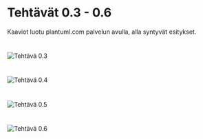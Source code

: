 # Tehtävät 0.3 - 0.6


Kaaviot luotu plantuml.com palvelun avulla, alla syntyvät esitykset.
#
![Tehtävä 0.3](http://www.plantuml.com/plantuml/png/9Sqn3i8m34RXdLF0q96uKfcOYXXPk04AgI65n8cStt1zYZfzstjZWrTOJflTB27PnAPf6u7QZaJgl-uv8zhT6cie0XQuK39T_ElAzB2Kba1ubygohrxHK_ODh0IEwCv3TpfyLcwz6rpzdqQMQV47)
#
![Tehtävä 0.4](http://www.plantuml.com/plantuml/png/9Sqn3i8m34RXdLF0q96u4fsOYXXPk04AgI65n8cStt1zYZfzstjZWrTOJflTB27PnAPf6u7QZaJgl-uv8zhT6cie0XQuK39T_ElAzB2Kba1ubygohrxHK_ODh0IEwCw7xZHyLcwz6rpzdqQMQV47)
#
![Tehtävä 0.5](http://www.plantuml.com/plantuml/png/9Sqn3i8m34RXdLF0q96u4h0m5J6oS0CKKaCAYHCvl-7w57NwjlU61g-md5QRIKAoaKtJEWAr7OdKVzrpGhIxDTPG12nmeMIw-DULwM4fpO7mBfLbMxsYf-mRM0aSqPrttMd_MRZrxk3g_pImZBC_)
#
![Tehtävä 0.6](http://www.plantuml.com/plantuml/png/9SsnhW8X44RX_Zx5jTXIPXEDXTKQInlVm20xoYeCPFX7Nr-CrUc-CpLuXUNqjrea99lPDFr7eBOzaVgtko-8ThN66eg01IwKJ2V_E3FTBAKEX6UfBElQfP6oRs0bSCHmt0o7xUkNo-XshdvF4ylS-m40)
